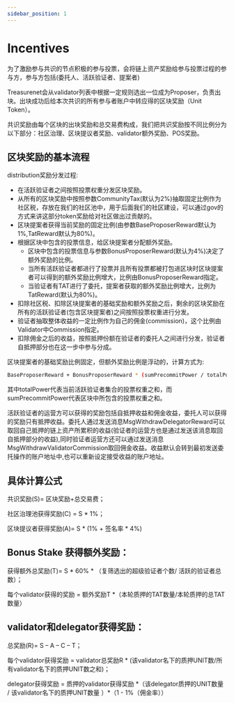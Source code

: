 ```yaml
---
sidebar_position: 1
---
```


# Incentives

为了激励参与共识的节点积极的参与投票，会将链上资产奖励给参与投票过程的参与方，参与方包括(委托人、活跃验证者、提案者)

Treasurenet会从validator列表中根据一定规则选出一位成为Proposer，负责出块。出块成功后给本次共识的所有参与者账户中转应得的区块奖励（Unit Token）。

共识奖励由每个区块的出块奖励和总交易费构成，我们把共识奖励按不同比例分为以下部分：社区治理、区块提议者奖励、validator额外奖励、POS奖励。

## 区块奖励的基本流程

distribution奖励分发过程:
* 在活跃验证者之间按照投票权重分发区块奖励。
* 从所有的区块奖励中按照参数CommunityTax(默认为2%)抽取固定比例作为社区税，存放在我们的社区池中，用于后面我们的社区建设，可以通过gov的方式来讲这部分token奖励给对社区做出过贡献的。
* 区块提案者获得当前奖励的固定比例(由参数BaseProposerReward默认为1%,TatReward默认为80%)。
* 根据区块中包含的投票信息，给区块提案者分配额外奖励。
  - 区块中包含的投票信息与参数BonusProposerReward(默认为4%)决定了额外奖励的比例。
  - 当所有活跃验证者都进行了投票并且所有投票都被打包进区块时区块提案者可以得到的额外奖励比例增大，比例由BonusProposerReward指定。
  - 当验证者有TAT进行了委托，提案者获取的额外奖励比例增大，比例为TatReward(默认为80%)。
* 扣除社区税、扣除区块提案者的基础奖励和额外奖励之后，剩余的区块奖励在所有的活跃验证者(包含区块提案者)之间按照投票权重进行分发。
* 验证者抽取整体收益的一定比例作为自己的佣金(commission)，这个比例由Validator中Commission指定。
* 扣除佣金之后的收益，按照抵押份额在验证者的委托人之间进行分发，验证者自抵押部分也在这一步中参与分成。

区块提案者的基础奖励比例固定，但额外奖励比例是浮动的，计算方式为:
```sh
BaseProposerReward + BonusProposerReward * (sumPrecommitPower / totalPower)
```
其中totalPower代表当前活跃验证者集合的投票权重之和，而sumPrecommitPower代表区块中所包含的投票权重之和。

活跃验证者的运营方可以获得的奖励包括自抵押收益和佣金收益，委托人可以获得的奖励只有抵押收益。委托人通过发送消息MsgWithdrawDelegatorReward可以取回自己抵押的链上资产所累积的收益(验证者的运营方也是通过发送该消息取回自抵押部分的收益),同时验证者运营方还可以通过发送消息MsgWithdrawValidatorCommission取回佣金收益。收益默认会转到最初发送委托操作的账户地址中,也可以重新设定接受收益的账户地址。

## 具体计算公式

共识奖励(S)= 区块奖励+总交易费；

社区治理池获得奖励(C) = S \* 1%；

区块提议者获得奖励(A)= S \* (1% + 签名率 \* 4%)

## Bonus Stake 获得额外奖励：

获得额外总奖励(T)= S \* 60% \* （复筛选出的超级验证者个数/ 活跃的验证者总数）；

每个validator获得的奖励 = 额外奖励T \*（本轮质押的TAT数量/本轮质押的总TAT数量）

## validator和delegator获得奖励：

总奖励(R)= S – A – C – T；

每个validator获得奖励 = validator总奖励R \* (该validator名下的质押UNIT数/所有validator名下的质押UNIT数之和)；

delegator获得奖励 = 质押的validator获得奖励 \*（该delegator质押的UNIT数量 / 该validator名下的质押UNIT数量 ）\*（1 - 1%（佣金率））
